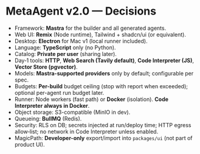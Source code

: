 # MetaAgent v2.0 — Decisions

- Framework: **Mastra** for the builder and all generated agents.
- Web UI: **Remix** (Node runtime), Tailwind + shadcn/ui (or equivalent).
- Desktop: **Electron** for Mac v1 (local runner included).
- Language: **TypeScript** only (no Python).
- Catalog: **Private per user** (sharing later).
- Day‑1 tools: **HTTP**, **Web Search (Tavily default)**, **Code Interpreter (JS)**, **Vector Store (pgvector)**.
- Models: **Mastra-supported providers** only by default; configurable per spec.
- Budgets: **Per-build** budget ceiling (stop with report when exceeded); optional per-agent run budget later.
- Runner: Node workers (fast path) or **Docker** (isolation). **Code Interpreter always in Docker**.
- Object storage: S3-compatible (MinIO in dev).
- Queueing: **BullMQ** (Redis).
- Security: RLS on DB; secrets injected at run/deploy time; HTTP egress allow‑list; no network in Code Interpreter unless enabled.
- MagicPath: **Developer-only** export/import into `packages/ui` (not part of product UI).
